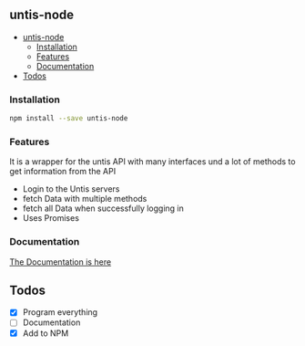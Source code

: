 ## untis-node

- [untis-node](#untis-node)
	- [Installation](#installation)
	- [Features](#features)
	- [Documentation](#documentation)
- [Todos](#todos)

### Installation

```bash
npm install --save untis-node
```

### Features

It is a wrapper for the untis API with many interfaces und a lot of methods to get information from the API

- Login to the Untis servers
- fetch Data with multiple methods
- fetch all Data when successfully logging in
- Uses Promises

### Documentation

[The Documentation is here](https://thecrether.github.io/untis-node)

## Todos

- [x] Program everything
- [ ] Documentation
- [x] Add to NPM
